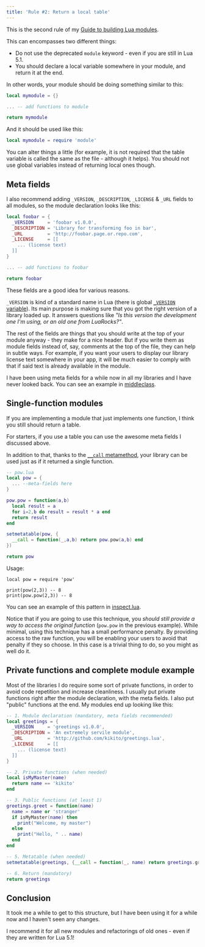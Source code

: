```yaml
---
title: 'Rule #2: Return a local table'
---
```


This is the second rule of my [Guide to building Lua modules](/blog/2014/03/30/a-guide-to-building-lua-modules).

<!-- MORE -->

This can encompasses two different things:

* Do not use the deprecated `module` keyword - even if you are still in Lua 5.1.
* You should declare a local variable somewhere in your module, and return it at the end.

In other words, your module should be doing something similar to this:

``` lua
local mymodule = {}

... -- add functions to module

return mymodule
```

And it should be used like this:

``` lua
local mymodule = require 'module'
```

You can alter things a little (for example, it is not required that the table variable is called the same as the file - although it helps). You should not use global variables instead of returning local ones though.

## Meta fields

I also recommend adding `_VERSION`, `_DESCRIPTION`, `_LICENSE` & `_URL` fields to all modules, so the module declaration looks like this:

``` lua
local foobar = {
  _VERSION     = 'foobar v1.0.0',
  _DESCRIPTION = 'Library for transforming foo in bar',
  _URL         = 'http://foobar.page.or.repo.com',
  _LICENSE     = [[
    ... (license text)
  ]]
}

... -- add functions to foobar

return foobar
```

These fields are a good idea for various reasons.

`_VERSION` is kind of a standard name in Lua (there is global [`_VERSION` variable](http://www.lua.org/manual/5.2/manual.html#pdf-_VERSION)). Its main purpose is making sure that you got the right version of a library
loaded up. It answers questions like *"Is this version the development one I'm using, or an old one from LuaRocks?"*.

The rest of the fields are things that you should write at the top of your module anyway - they make for a nice header. But if you write them as module fields instead of, say, comments at the top of the file, they can help
in subtle ways. For example, if you want your users to display our library license text somewhere in your app, it will be much easier to comply with that if said text is already available in the module.

I have been using meta fields for a while now in all my libraries and I have never looked back. You can see an example in [middleclass](https://github.com/kikito/middleclass/blob/master/middleclass.lua).

## Single-function modules

If you are implementing a module that just implements one function, I think you still should return a table.

For starters, if you use a table you can use the awesome meta fields I discussed above.

In addition to that, thanks to the [`__call` metamethod](http://www.lua.org/manual/5.2/manual.html#2.4), your library can be used just as if it returned a single function.

``` lua
-- pow.lua
local pow = {
  ... --meta-fields here
}

pow.pow = function(a,b)
  local result = a
  for i=2,b do result = result * a end
  return result
end

setmetatable(pow, {
  __call = function(_,a,b) return pow.pow(a,b) end
})

return pow
```

Usage:

```
local pow = require 'pow'

print(pow(2,3)) -- 8
print(pow.pow(2,3)) -- 8
```

You can see an example of this pattern in [inspect.lua](https://github.com/kikito/inspect.lua/blob/master/inspect.lua).

Notice that if you are going to use this technique, you *should still provide a way to access the original function* (`pow.pow` in the previous example). While minimal, using this technique has a small performance penalty.
By providing access to the raw function, you will be enabling your users to avoid that penalty if they so choose. In this case is a trivial thing to do, so you might as well do it.


## Private functions and complete module example

Most of the libraries I do require some sort of private functions, in order to avoid code repetition and increase cleanliness. I usually put private functions right after the module declaration, with the meta fields.
I also put "public" functions at the end. My modules end up looking like this:

```lua
-- 1. Module declaration (mandatory, meta fields recommended)
local greetings = {
  _VERSION     = 'greetings v1.0.0',
  _DESCRIPTION = 'An extremely servile module',
  _URL         = 'http://github.com/kikito/greetings.lua',
  _LICENSE     = [[
    ... (license text)
  ]]
}

-- 2. Private functions (when needed)
local isMyMaster(name)
  return name == 'kikito'
end

-- 3. Public functions (at least 1)
greetings.greet = function(name)
  name = name or 'stranger'
  if isMyMaster(name) then
    print("Welcome, my master")
  else
    print("Hello, " .. name)
  end
end

-- 5. Metatable (when needed)
setmetatable(greetings, {__call = function(_, name) return greetings.greet(name) end})

-- 6. Return (mandatory)
return greetings
```

## Conclusion

It took me a while to get to this structure, but I have been using it for a while now and I haven't seen any changes.

I recommend it for all new modules and refactorings of old ones - even if they are written for Lua 5.1!
